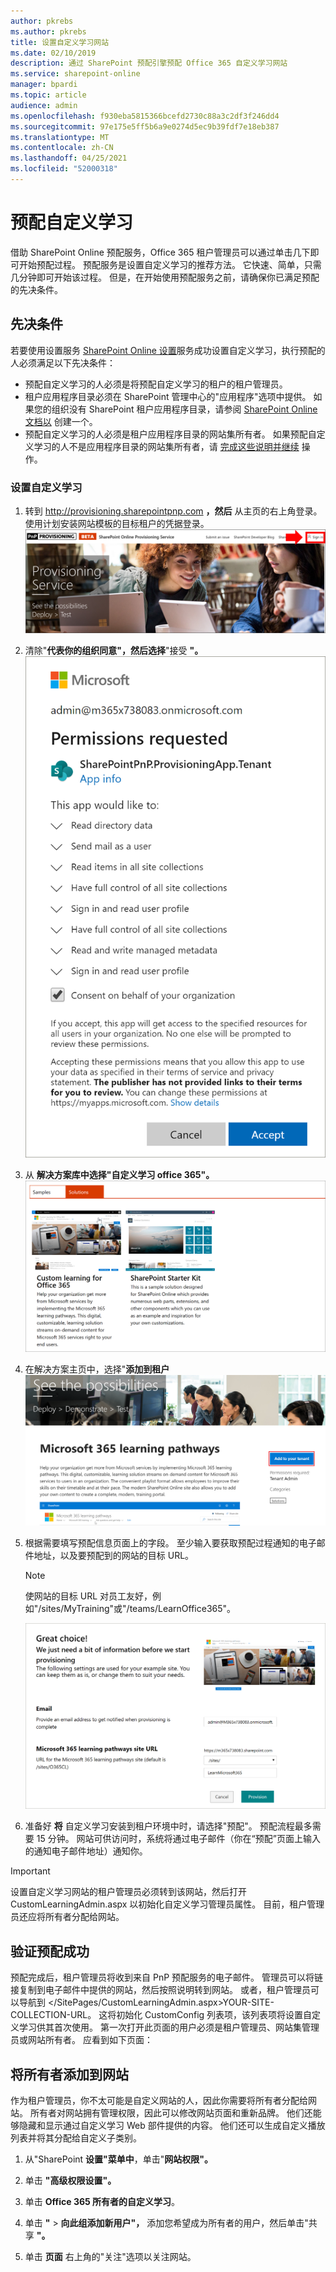 ```yaml
---
author: pkrebs
ms.author: pkrebs
title: 设置自定义学习网站
ms.date: 02/10/2019
description: 通过 SharePoint 预配引擎预配 Office 365 自定义学习网站
ms.service: sharepoint-online
manager: bpardi
ms.topic: article
audience: admin
ms.openlocfilehash: f930eba5815366bcefd2730c88a3c2df3f246dd4
ms.sourcegitcommit: 97e175e5ff5b6a9e0274d5ec9b39fdf7e18eb387
ms.translationtype: MT
ms.contentlocale: zh-CN
ms.lasthandoff: 04/25/2021
ms.locfileid: "52000318"
---
```

# <a name="provision-custom-learning"></a>预配自定义学习

借助 SharePoint Online 预配服务，Office 365 租户管理员可以通过单击几下即可开始预配过程。 预配服务是设置自定义学习的推荐方法。 它快速、简单，只需几分钟即可开始该过程。 但是，在开始使用预配服务之前，请确保你已满足预配的先决条件。

## <a name="prerequisites"></a>先决条件
 
若要使用设置服务 [SharePoint Online 设置](https://provisioning.sharepointpnp.com)服务成功设置自定义学习，执行预配的人必须满足以下先决条件： 
 
- 预配自定义学习的人必须是将预配自定义学习的租户的租户管理员。  
- 租户应用程序目录必须在 SharePoint 管理中心的"应用程序"选项中提供。 如果您的组织没有 SharePoint 租户应用程序目录，请参阅 [SharePoint Online 文档以](/sharepoint/use-app-catalog) 创建一个。  
- 预配自定义学习的人必须是租户应用程序目录的网站集所有者。 如果预配自定义学习的人不是应用程序目录的网站集所有者，请 [完成这些说明并继续](addappadmin.md) 操作。 

### <a name="to-provision-custom-learning"></a>设置自定义学习

1. 转到 http://provisioning.sharepointpnp.com **，然后** 从主页的右上角登录。  使用计划安装网站模板的目标租户的凭据登录。
![设置服务主页。](media/inst_signin.png)

2. 清除"**代表你的组织同意"，然后选择**"接受 **"。**
![许可屏幕](media/inst_perms.png)

3. 从 **解决方案库中选择"自定义学习 office 365"。**
![选择 Office 365 自定义学习的屏幕。](media/inst_select.png)

4. 在解决方案主页中，选择"**添加到租户** 
 ![ 屏幕"，选择"添加到租户"。](media/inst_add.png)

5. 根据需要填写预配信息页面上的字段。 至少输入要获取预配过程通知的电子邮件地址，以及要预配到的网站的目标 URL。  
   > [!NOTE]
   > 使网站的目标 URL 对员工友好，例如"/sites/MyTraining"或"/teams/LearnOffice365"。

   ![提供预配详细信息的屏幕。](media/inst_options.png)

6. 准备好 **将** 自定义学习安装到租户环境中时，请选择"预配"。  预配流程最多需要 15 分钟。 网站可供访问时，系统将通过电子邮件（你在“预配”页面上输入的通知电子邮件地址）通知你。

> [!IMPORTANT]
> 设置自定义学习网站的租户管理员必须转到该网站，然后打开 CustomLearningAdmin.aspx 以初始化自定义学习管理员属性。 目前，租户管理员还应将所有者分配给网站。 

## <a name="validate-provisioning-success"></a>验证预配成功

预配完成后，租户管理员将收到来自 PnP 预配服务的电子邮件。 管理员可以将链接复制到电子邮件中提供的网站，然后按照说明转到网站。 或者，租户管理员可以导航到 </SitePages/CustomLearningAdmin.aspx>YOUR-SITE-COLLECTION-URL。 这将初始化 CustomConfig 列表项，该列表项将设置自定义学习供其首次使用。 第一次打开此页面的用户必须是租户管理员、网站集管理员或网站所有者。 应看到如下页面： 

## <a name="add-owners-to-site"></a>将所有者添加到网站
作为租户管理员，你不太可能是自定义网站的人，因此你需要将所有者分配给网站。 所有者对网站拥有管理权限，因此可以修改网站页面和重新品牌。 他们还能够隐藏和显示通过自定义学习 Web 部件提供的内容。 他们还可以生成自定义播放列表并将其分配给自定义子类别。  

1. 从"SharePoint **设置"菜单中**，单击"**网站权限"。**
2. 单击 **"高级权限设置"。**
3. 单击 **Office 365 所有者的自定义学习**。
4. 单击 **"**  >  **向此组添加新用户"，** 添加您希望成为所有者的用户，然后单击"共享 **"。**

8. 单击 **页面** 右上角的"关注"选项以关注网站。  
